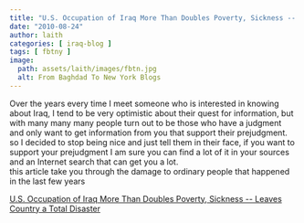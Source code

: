 ```yaml
---
title: "U.S. Occupation of Iraq More Than Doubles Poverty, Sickness -- Leaves Country a Total Disaster"
date: "2010-08-24"
author: laith
categories: [ iraq-blog ]
tags: [ fbtny ]
image:
  path: assets/laith/images/fbtn.jpg
  alt: From Baghdad To New York Blogs
---
```


Over the years every time I meet someone who is interested in knowing about Iraq, I tend to be very optimistic about their quest for information, but with many many many people turn out to be those who have a judgment and only want to get information from you that support their prejudgment. so I decided to stop being nice and just tell them in their face, if you want to support your prejudgment I am sure you can find a lot of it in your sources and an Internet search that can get you a lot.  
this article take you through the damage to ordinary people that happened in the last few years

  
[U.S. Occupation of Iraq More Than Doubles Poverty, Sickness -- Leaves Country a Total Disaster](https://www.alternet.org/story/147928/)
